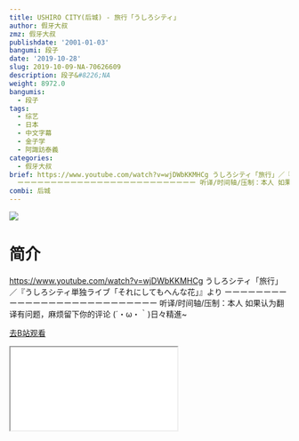 ```yaml
---
title: USHIRO CITY(后城) - 旅行「うしろシティ」
author: 假牙大叔
zmz: 假牙大叔
publishdate: '2001-01-03'
bangumi: 段子
date: '2019-10-28'
slug: 2019-10-09-NA-70626609
description: 段子&#8226;NA
weight: 8972.0
bangumis:
  - 段子
tags:
  - 综艺
  - 日本
  - 中文字幕
  - 金子学
  - 阿諏訪泰義
categories:
  - 假牙大叔
brief: https://www.youtube.com/watch?v=wjDWbKKMHCg うしろシティ「旅行」／『うしろシティ単独ライブ「それにしてもへんな花」』より
  ーーーーーーーーーーーーーーーーーーーーーーーーーーー 听译/时间轴/压制：本人 如果认为翻译有问题，麻烦留下你的评论 (´・ω・｀)日々精進~
combi: 后城
---
```

![](https://raw.githubusercontent.com/tcgriffith/owaraisite/master/static/tmpimg/c2ef250d4ddf4b840272b15a5b60a4aaa15ec2ed.jpg.480.jpg)
# 简介  
https://www.youtube.com/watch?v=wjDWbKKMHCg
うしろシティ「旅行」／『うしろシティ単独ライブ「それにしてもへんな花」』より
ーーーーーーーーーーーーーーーーーーーーーーーーーーー
听译/时间轴/压制：本人
如果认为翻译有问题，麻烦留下你的评论
(´・ω・｀)日々精進~  

[去B站观看](https://www.bilibili.com/video/av70626609/)
<div class ="resp-container"><iframe class="testiframe" src="//player.bilibili.com/player.html?aid=70626609"", scrolling="no", allowfullscreen="true" > </iframe></div> 
